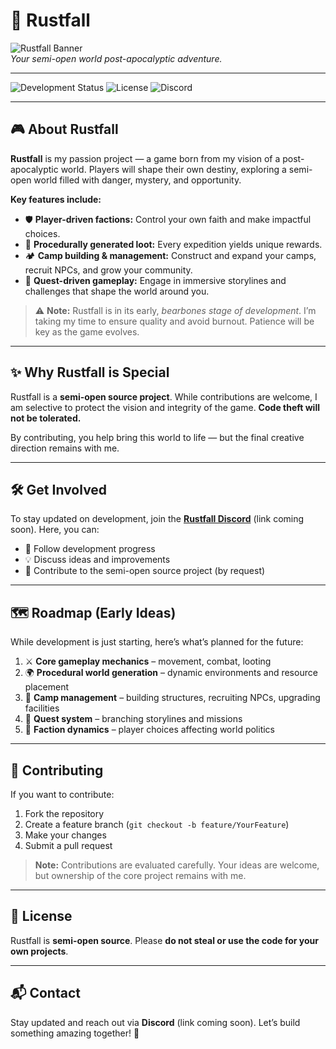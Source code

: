 # 🌄 Rustfall

![Rustfall Banner](https://i.ibb.co/8DmX1R46/Rustfall-banner.jpg)  
*Your semi-open world post-apocalyptic adventure.*

---

![Development Status](https://img.shields.io/badge/Status-Early%20Development-red) ![License](https://img.shields.io/badge/License-Semi--Open--Source-orange) ![Discord](https://img.shields.io/badge/Discord-Join-blue)

---

## 🎮 About Rustfall

**Rustfall** is my passion project — a game born from my vision of a post-apocalyptic world. Players will shape their own destiny, exploring a semi-open world filled with danger, mystery, and opportunity.  

**Key features include:**  

- 🛡 **Player-driven factions:** Control your own faith and make impactful choices.  
- 🎁 **Procedurally generated loot:** Every expedition yields unique rewards.  
- 🏕 **Camp building & management:** Construct and expand your camps, recruit NPCs, and grow your community.  
- 📜 **Quest-driven gameplay:** Engage in immersive storylines and challenges that shape the world around you.  

> ⚠️ **Note:** Rustfall is in its early, *bearbones stage of development*. I’m taking my time to ensure quality and avoid burnout. Patience will be key as the game evolves.

---

## ✨ Why Rustfall is Special

Rustfall is a **semi-open source project**. While contributions are welcome, I am selective to protect the vision and integrity of the game. **Code theft will not be tolerated.**  

By contributing, you help bring this world to life — but the final creative direction remains with me.

---

## 🛠 Get Involved

To stay updated on development, join the **[Rustfall Discord](#)** (link coming soon). Here, you can:  

- 👀 Follow development progress  
- 💡 Discuss ideas and improvements  
- 📝 Contribute to the semi-open source project (by request)  

---

## 🗺 Roadmap (Early Ideas)

While development is just starting, here’s what’s planned for the future:  

1. ⚔️ **Core gameplay mechanics** – movement, combat, looting  
2. 🌍 **Procedural world generation** – dynamic environments and resource placement  
3. 🏰 **Camp management** – building structures, recruiting NPCs, upgrading facilities  
4. 🧩 **Quest system** – branching storylines and missions  
5. 🤝 **Faction dynamics** – player choices affecting world politics  

---

## 🤝 Contributing

If you want to contribute:  

1. Fork the repository  
2. Create a feature branch (`git checkout -b feature/YourFeature`)  
3. Make your changes  
4. Submit a pull request  

> **Note:** Contributions are evaluated carefully. Your ideas are welcome, but ownership of the core project remains with me.

---

## 📜 License

Rustfall is **semi-open source**. Please **do not steal or use the code for your own projects**.  

---

## 📬 Contact

Stay updated and reach out via **Discord** (link coming soon). Let’s build something amazing together! 🚀

